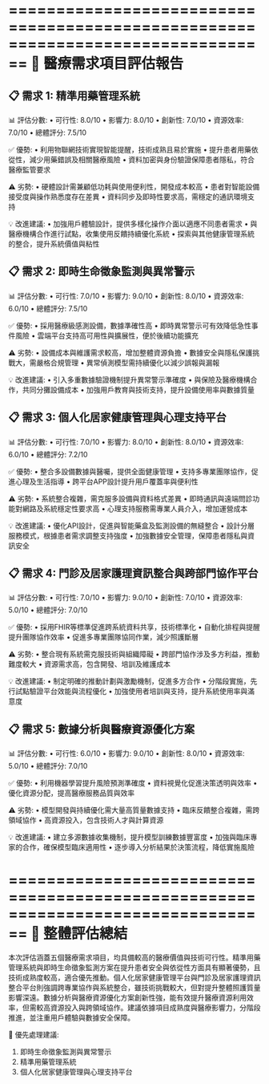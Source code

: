 ================================================================================
🏥 醫療需求項目評估報告
================================================================================

📋 需求 1: 精準用藥管理系統
------------------------------------------------------------
📊 評估分數:
   • 可行性: 8.0/10
   • 影響力: 8.0/10
   • 創新性: 7.0/10
   • 資源效率: 7.0/10
   • 總體評分: 7.5/10

✅ 優勢:
   • 利用物聯網技術實現智能提醒，技術成熟且易於實施
   • 提升患者用藥依從性，減少用藥錯誤及相關醫療風險
   • 資料加密與身份驗證保障患者隱私，符合醫療監管要求

⚠️ 劣勢:
   • 硬體設計需兼顧低功耗與使用便利性，開發成本較高
   • 患者對智能設備接受度與操作熟悉度存在差異
   • 資料同步及即時性要求高，需穩定的通訊環境支持

💡 改進建議:
   • 加強用戶體驗設計，提供多樣化操作介面以適應不同患者需求
   • 與醫療機構合作進行試點，收集使用反饋持續優化系統
   • 探索與其他健康管理系統的整合，提升系統價值與粘性


📋 需求 2: 即時生命徵象監測與異常警示
------------------------------------------------------------
📊 評估分數:
   • 可行性: 7.0/10
   • 影響力: 9.0/10
   • 創新性: 8.0/10
   • 資源效率: 6.0/10
   • 總體評分: 7.5/10

✅ 優勢:
   • 採用醫療級感測設備，數據準確性高
   • 即時異常警示可有效降低急性事件風險
   • 雲端平台支持高可用性與擴展性，便於後續功能擴充

⚠️ 劣勢:
   • 設備成本與維護需求較高，增加整體資源負擔
   • 數據安全與隱私保護挑戰大，需嚴格合規管理
   • 異常偵測模型需持續優化以減少誤報與漏報

💡 改進建議:
   • 引入多重數據驗證機制提升異常警示準確度
   • 與保險及醫療機構合作，共同分攤設備成本
   • 加強用戶教育與技術支持，提升設備使用率與數據質量


📋 需求 3: 個人化居家健康管理與心理支持平台
------------------------------------------------------------
📊 評估分數:
   • 可行性: 7.0/10
   • 影響力: 8.0/10
   • 創新性: 8.0/10
   • 資源效率: 6.0/10
   • 總體評分: 7.2/10

✅ 優勢:
   • 整合多設備數據與醫囑，提供全面健康管理
   • 支持多專業團隊協作，促進心理及生活指導
   • 跨平台APP設計提升用戶覆蓋率與便利性

⚠️ 劣勢:
   • 系統整合複雜，需克服多設備與資料格式差異
   • 即時通訊與遠端問診功能對網路及系統穩定性要求高
   • 心理支持服務需專業人員介入，增加運營成本

💡 改進建議:
   • 優化API設計，促進與智能藥盒及監測設備的無縫整合
   • 設計分層服務模式，根據患者需求調整支持強度
   • 加強數據安全管理，保障患者隱私與資訊安全


📋 需求 4: 門診及居家護理資訊整合與跨部門協作平台
------------------------------------------------------------
📊 評估分數:
   • 可行性: 7.0/10
   • 影響力: 9.0/10
   • 創新性: 7.0/10
   • 資源效率: 5.0/10
   • 總體評分: 7.0/10

✅ 優勢:
   • 採用FHIR等標準促進跨系統資料共享，技術標準化
   • 自動化排程與提醒提升團隊協作效率
   • 促進多專業團隊協同作業，減少照護斷層

⚠️ 劣勢:
   • 整合現有系統需克服技術與組織障礙
   • 跨部門協作涉及多方利益，推動難度較大
   • 資源需求高，包含開發、培訓及維護成本

💡 改進建議:
   • 制定明確的推動計劃與激勵機制，促進多方合作
   • 分階段實施，先行試點驗證平台效能與流程優化
   • 加強使用者培訓與支持，提升系統使用率與滿意度


📋 需求 5: 數據分析與醫療資源優化方案
------------------------------------------------------------
📊 評估分數:
   • 可行性: 6.0/10
   • 影響力: 9.0/10
   • 創新性: 8.0/10
   • 資源效率: 5.0/10
   • 總體評分: 7.0/10

✅ 優勢:
   • 利用機器學習提升風險預測準確度
   • 資料視覺化促進決策透明與效率
   • 優化資源分配，提高醫療服務品質與效率

⚠️ 劣勢:
   • 模型開發與持續優化需大量高質量數據支持
   • 臨床反饋整合複雜，需跨領域協作
   • 高資源投入，包含技術人才與計算資源

💡 改進建議:
   • 建立多源數據收集機制，提升模型訓練數據豐富度
   • 加強與臨床專家的合作，確保模型臨床適用性
   • 逐步導入分析結果於決策流程，降低實施風險

================================================================================
📝 整體評估總結
================================================================================
本次評估涵蓋五個醫療需求項目，均具備較高的醫療價值與技術可行性。精準用藥管理系統與即時生命徵象監測方案在提升患者安全與依從性方面具有顯著優勢，且技術成熟度較高，適合優先推動。個人化居家健康管理平台與門診及居家護理資訊整合平台則強調跨專業協作與系統整合，雖技術挑戰較大，但對提升整體照護質量影響深遠。數據分析與醫療資源優化方案創新性強，能有效提升醫療資源利用效率，但需較高資源投入與跨領域協作。建議依據項目成熟度與醫療影響力，分階段推進，並注重用戶體驗與數據安全保障。

🎯 優先處理建議:
   1. 即時生命徵象監測與異常警示
   2. 精準用藥管理系統
   3. 個人化居家健康管理與心理支持平台